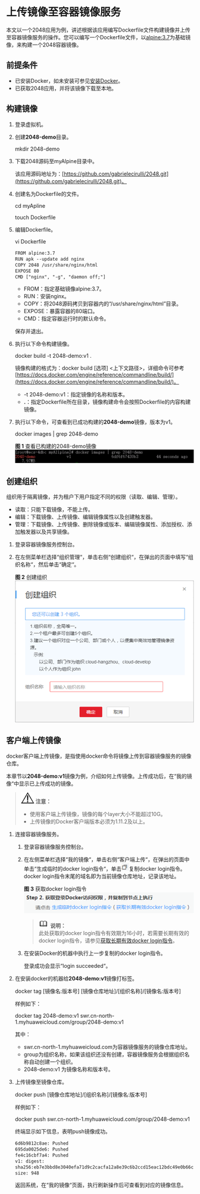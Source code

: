 # 上传镜像至容器镜像服务<a name="swr_01_0009"></a>

本文以一个2048应用为例，讲述根据该应用编写Dockerfile文件构建镜像并上传至容器镜像服务的操作。您可以编写一个Dockerfile文件，以[alpine:3.7](https://hub.docker.com/_/alpine)为基础镜像，来构建一个2048容器镜像。

## 前提条件<a name="section0201103753314"></a>

-   已安装Docker，如未安装可参见[安装Docker](安装Docker.md)。
-   已获取2048应用，并将该镜像下载至本地。

## 构建镜像<a name="section19928101913611"></a>

1.  登录虚拟机。
2.  创建**2048-demo**目录。

    mkdir 2048-demo

3.  下载2048源码至myAlpine目录中。

    该应用源码地址为：[https://github.com/gabrielecirulli/2048.git](https://github.com/gabrielecirulli/2048.git)。

4.  创建名为Dockerfile的文件。

    cd myApline

    touch Dockerfile

5.  编辑Dockerfile。

    vi Dockerfile

    ```
    FROM alpine:3.7  
    RUN apk --update add nginx  
    COPY 2048 /usr/share/nginx/html  
    EXPOSE 80 
    CMD ["nginx", "-g", "daemon off;"]
    ```

    -   FROM：指定基础镜像alpine:3.7。
    -   RUN：安装nginx。
    -   COPY：将2048源码拷贝到容器内的“/usr/share/nginx/html”目录。
    -   EXPOSE：暴露容器的80端口。
    -   CMD：指定容器运行时的默认命令。

    保存并退出。

6.  执行以下命令构建镜像。

    docker build -t 2048-demo:v1 .

    镜像构建的格式为：docker build \[选项\] <上下文路径\>，详细命令可参考[https://docs.docker.com/engine/reference/commandline/build/](https://docs.docker.com/engine/reference/commandline/build/)。

    -   -t 2048-demo:v1：指定镜像的名称和版本。
    -   **.**：指定Dockerfile所在目录，镜像构建命令会按照Dockerfile的内容构建镜像。

7.  执行以下命令，可查看到已成功构建的**2048-demo**镜像，版本为v1。

    docker images | grep 2048-demo

    **图 1**  查看已构建的2048-demo镜像<a name="fig1966105120365"></a>  
    ![](figures/查看已构建的2048-demo镜像.png "查看已构建的2048-demo镜像")


## 创建组织<a name="section89499612716"></a>

组织用于隔离镜像，并为租户下用户指定不同的权限（读取、编辑、管理）。

-   读取：只能下载镜像，不能上传。
-   编辑：下载镜像、上传镜像、编辑镜像属性以及创建触发器。
-   管理：下载镜像、上传镜像、删除镜像或版本、编辑镜像属性、添加授权、添加触发器以及共享镜像。

1.  登录容器镜像服务控制台。
2.  在左侧菜单栏选择“组织管理“，单击右侧“创建组织“，在弹出的页面中填写“组织名称“，然后单击“确定“。

    **图 2**  创建组织<a name="fig166614126427"></a>  
    ![](figures/创建组织.png "创建组织")


## 客户端上传镜像<a name="section19309852185217"></a>

docker客户端上传镜像，是指使用docker命令将镜像上传到容器镜像服务的镜像仓库。

本章节以**2048-demo:v1**镜像为例，介绍如何上传镜像。上传成功后，在“我的镜像“中显示已上传成功的镜像。

>![](public_sys-resources/icon-notice.gif) **注意：**   
>-   使用客户端上传镜像，镜像的每个layer大小不能超过10G。  
>-   上传镜像的Docker客户端版本必须为1.11.2及以上。  

1.  连接容器镜像服务。
    1.  登录容器镜像服务控制台。
    2.  在左侧菜单栏选择“我的镜像“，单击右侧“客户端上传“，在弹出的页面中单击“生成临时的docker login指令“，单击![](figures/复制.png)复制docker login指令。docker login指令末尾的域名即为当前镜像仓库地址，记录该地址。

        **图 3**  获取docker login指令<a name="fig13751239104219"></a>  
        ![](figures/获取docker-login指令.png "获取docker-login指令")

        >![](public_sys-resources/icon-note.gif) **说明：**   
        >此处获取的docker login指令有效期为16小时，若需要长期有效的docker login指令，请参见[获取长期有效docker login指令](获取长期有效docker-login指令.md)。  

    3.  在安装Docker的机器中执行上一步复制的docker login指令。

        登录成功会显示“login succeeded“。


2.  在安装docker的机器给**2048-demo:v1**镜像打标签。

    docker tag \[镜像名:版本号\] \[镜像仓库地址\]/\[组织名称\]/\[镜像名:版本号\]

    样例如下：

    docker tag 2048-demo:v1 swr.cn-north-1.myhuaweicloud.com/group/2048-demo:v1

    其中：

    -   swr.cn-north-1.myhuaweicloud.com为容器镜像服务的镜像仓库地址。
    -   group为组织名称，如果该组织还没有创建，容器镜像服务会根据组织名称自动创建一个组织。
    -   2048-demo:v1 为镜像名称和版本号。

3.  上传镜像至镜像仓库。

    docker push \[镜像仓库地址\]/\[组织名称\]/\[镜像名:版本号\]

    样例如下：

    docker push swr.cn-north-1.myhuaweicloud.com/group/2048-demo:v1

    终端显示如下信息，表明push镜像成功。

    ```
    6d6b9812c8ae: Pushed 
    695da0025de6: Pushed 
    fe4c16cbf7a4: Pushed 
    v1: digest: sha256:eb7e3bbd8e3040efa71d9c2cacfa12a8e39c6b2ccd15eac12bdc49e0b66cee63 size: 948
    ```

    返回系统，在“我的镜像“页面，执行刷新操作后可查看到对应的镜像信息。


